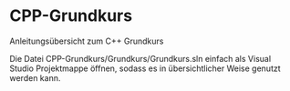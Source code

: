 # CPP-Grundkurs
Anleitungsübersicht zum C++ Grundkurs

Die Datei CPP-Grundkurs/Grundkurs/Grundkurs.sln einfach als Visual Studio Projektmappe öffnen, sodass es in übersichtlicher Weise genutzt werden kann.
